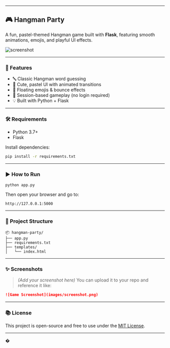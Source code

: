 

---

## 🎮 Hangman Party

A fun, pastel-themed Hangman game built with **Flask**, featuring smooth animations, emojis, and playful UI effects.

![screenshot](<img width="813" height="500" alt="image" src="https://github.com/user-attachments/assets/d294e723-69bb-445c-a923-6e599e0662b3" />
)

---

### 🚀 Features

* 🔤 Classic Hangman word guessing
* 🎨 Cute, pastel UI with animated transitions
* 🎉 Floating emojis & bounce effects
* 🧠 Session-based gameplay (no login required)
* 💡 Built with Python + Flask

---

### 🛠️ Requirements

* Python 3.7+
* Flask

Install dependencies:

```bash
pip install -r requirements.txt
```

---

### ▶️ How to Run

```bash
python app.py
```

Then open your browser and go to:

```
http://127.0.0.1:5000
```

---

### 📁 Project Structure

```
📦 hangman-party/
├── app.py
├── requirements.txt
├── templates/
│   └── index.html
```

---

### ✨ Screenshots

> *(Add your screenshot here)*
> You can upload it to your repo and reference it like:

```md
![Game Screenshot](images/screenshot.png)
```

---

### 📚 License

This project is open-source and free to use under the [MIT License](LICENSE).

---
�
